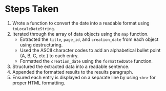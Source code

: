# Steps Taken

1. Wrote a function to convert the date into a readable format using `toLocaleDateString`.
2. Iterated through the array of data objects using the `map` function.
   - Extracted the `title`, `page_id`, and `creation_date` from each object using destructuring.
   - Used the ASCII character codes to add an alphabetical bullet point (A, B, C, etc.) to each entry.
   - Formatted the `creation_date` using the `formattedDate` function.
3. Structured the extracted data into a readable sentence.
4. Appended the formatted results to the results paragraph.
5. Ensured each entry is displayed on a separate line by using `<br>` for proper HTML formatting.
